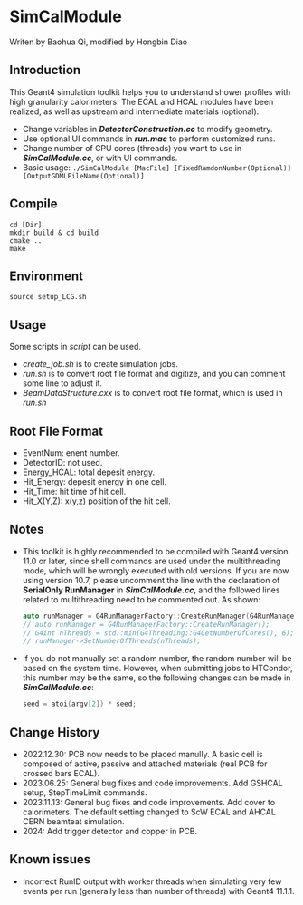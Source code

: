 # SimCalModule

Writen by Baohua Qi, modified by Hongbin Diao

## Introduction

This Geant4 simulation toolkit helps you to understand shower profiles with high granularity calorimeters. The ECAL and HCAL modules have been realized, as well as upstream and intermediate materials (optional).

* Change variables in ***DetectorConstruction.cc*** to modify geometry.
* Use optional UI commands in ***run.mac*** to perform customized runs.
* Change number of CPU cores (threads) you want to use in ***SimCalModule.cc***, or with UI commands.
* Basic usage: `./SimCalModule [MacFile] [FixedRamdonNumber(Optional)] [OutputGDMLFileName(Optional)]`

## Compile
```
cd [Dir]
mkdir build & cd build
cmake ..
make
```
## Environment
```
source setup_LCG.sh
```
## Usage
Some scripts in *script* can be used. 

* *create_job.sh* is to create simulation jobs.
* *run.sh* is to convert root file format and digitize, and you can comment some line to adjust it.
* *BeamDataStructure.cxx* is to convert root file format, which is used in *run.sh*

## Root File Format
* EventNum: enent number.
* DetectorID: not used.
* Energy_HCAL: total depesit energy.
* Hit_Energy: depesit energy in one cell.
* Hit_Time: hit time of hit cell.
* Hit_X(Y,Z): x(y,z) position of the hit cell. 

## Notes
 
* This toolkit is highly recommended to be compiled with Geant4 version 11.0 or later, since shell commands are used under the multithreading mode, which will be wrongly executed with old versions. If you are now using version 10.7, please uncomment the line with the declaration of **SerialOnly RunManager** in ***SimCalModule.cc***, and the followed lines related to multithreading need to be commented out. As shown:
  ```c++
  auto runManager = G4RunManagerFactory::CreateRunManager(G4RunManagerType::SerialOnly);
  // auto runManager = G4RunManagerFactory::CreateRunManager();
  // G4int nThreads = std::min(G4Threading::G4GetNumberOfCores(), 6);
  // runManager->SetNumberOfThreads(nThreads);
  ```
* If you do not manually set a random number, the random number will be based on the system time. However, when submitting jobs to HTCondor, this number may be the same, so the following changes can be made in ***SimCalModule.cc***:
  ```c++
  seed = atoi(argv[2]) * seed;
  ```

## Change History

* 2022.12.30: PCB now needs to be placed manully. A basic cell is composed of active, passive and attached materials (real PCB for crossed bars ECAL).
* 2023.06.25: General bug fixes and code improvements. Add GSHCAL setup, StepTimeLimit commands.
* 2023.11.13: General bug fixes and code improvements. Add cover to calorimeters. The default setting changed to ScW ECAL and AHCAL CERN beamteat simulation.
* 2024: Add trigger detector and copper in PCB.

## Known issues

* Incorrect RunID output with worker threads when simulating very few events per run (generally less than number of threads) with Geant4 11.1.1.

